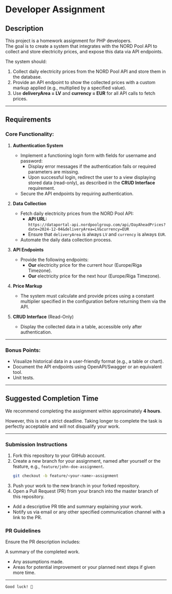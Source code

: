 # Developer Assignment

## Description

This project is a homework assignment for PHP developers.  
The goal is to create a system that integrates with the NORD Pool API to collect and store electricity prices, and expose this data via API endpoints.

The system should:
1. Collect daily electricity prices from the NORD Pool API and store them in the database.
2. Provide an API endpoint to show the collected prices with a custom markup applied (e.g., multiplied by a specified value).
3. Use **deliveryArea = LV** and **currency = EUR** for all API calls to fetch prices.

---

## Requirements

### Core Functionality:
1. **Authentication System**
   - Implement a functioning login form with fields for username and password:
      - Display error messages if the authentication fails or required parameters are missing.
      - Upon successful login, redirect the user to a view displaying stored data (read-only), as described in the **CRUD Interface** requirement.
   - Secure the API endpoints by requiring authentication.

2. **Data Collection**
   - Fetch daily electricity prices from the NORD Pool API:
      - **API URL:**  
        `https://dataportal-api.nordpoolgroup.com/api/DayAheadPrices?date=2024-12-04&deliveryArea=LV&currency=EUR`
      - Ensure that `deliveryArea` is always `LV` and `currency` is always `EUR`.
   - Automate the daily data collection process.

3. **API Endpoints**
   - Provide the following endpoints:
      - **Our** electricity price for the current hour (Europe/Riga Timezone).
      - **Our** electricity price for the next hour (Europe/Riga Timezone).

4. **Price Markup**
   - The system must calculate and provide prices using a constant multiplier specified in the configuration before returning them via the API.

5. **CRUD Interface** (Read-Only)
   - Display the collected data in a table, accessible only after authentication.

---

### Bonus Points:
- Visualize historical data in a user-friendly format (e.g., a table or chart).
- Document the API endpoints using OpenAPI/Swagger or an equivalent tool.
- Unit tests.

---

## Suggested Completion Time
We recommend completing the assignment within approximately **4 hours**.

However, this is not a strict deadline. Taking longer to complete the task is perfectly acceptable and will not disqualify your work.

---

### Submission Instructions

1. Fork this repository to your GitHub account.
2. Create a new branch for your assignment, named after yourself or the feature, e.g., `feature/john-doe-assignment`.
   ```bash
   git checkout -b feature/<your-name>-assignment

3. Push your work to the new branch in your forked repository.
4. Open a Pull Request (PR) from your branch into the master branch of this repository.
- Add a descriptive PR title and summary explaining your work.
- Notify us via email or any other specified communication channel with a link to the PR.


### PR Guidelines

Ensure the PR description includes:

A summary of the completed work.
- Any assumptions made.
- Areas for potential improvement or your planned next steps if given more time.

---

```Good luck! 🚀```
